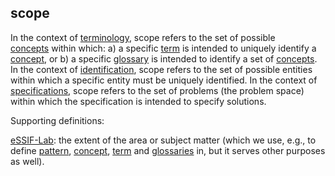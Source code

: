 ## scope

<p class="c8"><span>In the context of </span><span class="c2"><a class="c3" href="#h.189fachpwy1a">terminology</a></span><span>, scope refers to the set of possible </span><span class="c2"><a class="c3" href="#h.6hyxh4mxxbu2">concepts</a></span><span>&nbsp;within which: a) a specific </span><span class="c2"><a class="c3" href="#h.ojn7uxdcaf7u">term</a></span><span>&nbsp;is intended to uniquely identify a </span><span class="c2"><a class="c3" href="#h.6hyxh4mxxbu2">concept</a></span><span>, or b) a specific </span><span class="c2"><a class="c3" href="#h.z1he49173rzw">glossary</a></span><span>&nbsp;is intended to identify a set of </span><span class="c2"><a class="c3" href="#h.6hyxh4mxxbu2">concepts</a></span><span>. In the context of </span><span class="c2"><a class="c3" href="#h.fslz9gxdlb84">identification</a></span><span>, scope refers to the set of possible entities within which a specific entity must be uniquely identified. In the context of </span><span class="c2"><a class="c3" href="#h.dst3g25dh97g">specifications</a></span><span class="c0">, scope refers to the set of problems (the problem space) within which the specification is intended to specify solutions.</span></p><p class="c8"><span class="c0">Supporting definitions:</span></p><p class="c8"><span class="c2"><a class="c3" href="https://www.google.com/url?q=https://essif-lab.github.io/framework/docs/essifLab-glossary%23scope&amp;sa=D&amp;source=editors&amp;ust=1706779842820414&amp;usg=AOvVaw0uEEEe8Q-VTf85i77drg2i">eSSIF-Lab</a></span><span>: the extent of the area or subject matter (which we use, e.g., to define </span><span class="c2"><a class="c3" href="https://www.google.com/url?q=https://essif-lab.github.io/framework/docs/@&amp;sa=D&amp;source=editors&amp;ust=1706779842820620&amp;usg=AOvVaw04mAK3hfY0wGu8zILOr25u">pattern</a></span><span>, </span><span class="c2"><a class="c3" href="https://www.google.com/url?q=https://essif-lab.github.io/framework/docs/@&amp;sa=D&amp;source=editors&amp;ust=1706779842820857&amp;usg=AOvVaw14wi6dCCdh5NrCnSUeXKus">concept</a></span><span>, </span><span class="c2"><a class="c3" href="https://www.google.com/url?q=https://essif-lab.github.io/framework/docs/@&amp;sa=D&amp;source=editors&amp;ust=1706779842821045&amp;usg=AOvVaw3vYbMNBbKnVXCdGZ-r-Hwm">term</a></span><span>&nbsp;and </span><span class="c2"><a class="c3" href="https://www.google.com/url?q=https://essif-lab.github.io/framework/docs/@&amp;sa=D&amp;source=editors&amp;ust=1706779842821219&amp;usg=AOvVaw2aVXCsFtJAhqko27fG5L3Y">glossaries</a></span><span class="c0">&nbsp;in, but it serves other purposes as well).</span></p>

